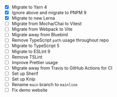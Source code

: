 - [x] Migrate to Yarn 4
- [x] Ignore above and migrate to PNPM 9
- [x] Migrate to new Lerna
- [ ] Migrate from Mocha/Chai to Vitest
- [ ] Migrate from Webpack to Vite
- [ ] Migrate away from Bluebird
- [ ] Remove TypeScript `path` usage throughout repo
- [ ] Migrate to TypeScript 5
- [ ] Migrate to ESLint 9
- [ ] Remove TSLint
- [ ] Improve Prettier usage
- [ ] Migrate away from Travis to GitHub Actions for CI
- [ ] Set up Sherif
- [ ] Set up Knip
- [ ] Rename `main` branch to `mainline`
- [ ] Fix demo website
